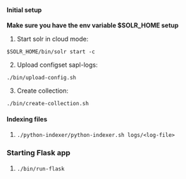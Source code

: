 

#### Initial setup

__Make sure you have the env variable $SOLR_HOME setup__

1. Start solr in cloud mode:

`$SOLR_HOME/bin/solr start -c`

2. Upload configset sapl-logs:

`./bin/upload-config.sh`

3. Create collection:

`./bin/create-collection.sh`

#### Indexing files

1. `./python-indexer/python-indexer.sh logs/<log-file>`

### Starting Flask app

1. `./bin/run-flask`
